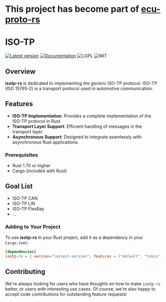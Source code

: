 # This project has become part of [ecu-proto-rs](https://github.com/zhuyu4839/ecu-proto-rs)

# ISO-TP

[![Latest version](https://img.shields.io/crates/v/isotp-rs.svg)](https://crates.io/crates/isotp-rs)
[![Documentation](https://docs.rs/bleasy/badge.svg)](https://docs.rs/isotp-rs)
![LGPL](https://img.shields.io/badge/license-LGPL-green.svg)
![MIT](https://img.shields.io/badge/license-MIT-yellow.svg)

## Overview

**isotp-rs** is dedicated to implementing the generic ISO-TP protocol. ISO-TP (ISO 15765-2) is a transport protocol used in automotive communication.

## Features

- **ISO-TP Implementation**: Provides a complete implementation of the ISO-TP protocol in Rust.
- **Transport Layer Support**: Efficient handling of messages in the transport layer.
- **Asynchronous Support**: Designed to integrate seamlessly with asynchronous Rust applications.

### Prerequisites

- Rust 1.70 or higher
- Cargo (included with Rust)

## Goal List
- ISO-TP CAN
- ISO-TP LIN
- ISO-TP FlexRay
- ...

### Adding to Your Project

To use **isotp-rs** in your Rust project, add it as a dependency in your `Cargo.toml`:

```toml
[dependencies]
isotp-rs = { version="lastest-version", features = ["default", "tokio"] }
```

## Contributing

We're always looking for users who have thoughts on how to make `isotp-rs` better, or users with
interesting use cases.  Of course, we're also happy to accept code contributions for outstanding
feature requests!
